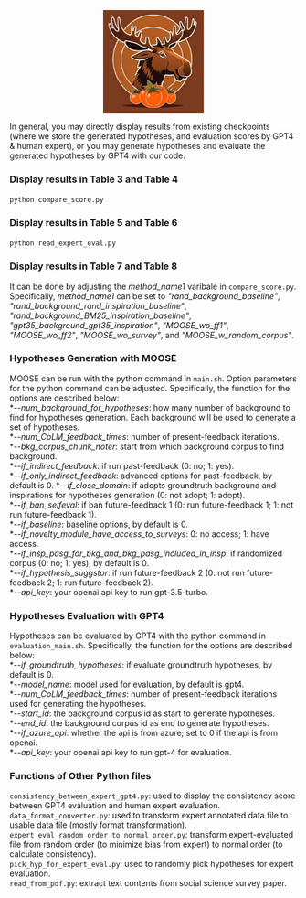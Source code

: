 <!-- # Large Language Models for Automated Open-domain Scientific Hypotheses Discovery -->

<p align="center" width="100%">
  <img src="MOOSE and TOMATO.png" alt="MOOSE" style="width: 35%; display: block; margin: auto;"></a>
</p>

<!-- This repo is the official implementation of the paper [\<Large Language Models for Automated Open-domain Scientific Hypotheses Discovery\>](https://arxiv.org/pdf/2309.02726.pdf). -->

In general, you may directly display results from existing checkpoints (where we store the generated hypotheses, and evaluation scores by GPT4 & human expert), or you may generate hypotheses and evaluate the generated hypotheses by GPT4 with our code.

### Display results in Table 3 and Table 4  
```python compare_score.py```  

### Display results in Table 5 and Table 6  
```python read_expert_eval.py```  

### Display results in Table 7 and Table 8  
It can be done by adjusting the *method_name1* varibale in ```compare_score.py```.  
Specifically, *method_name1* can be set to *"rand_background_baseline"*, *"rand_background_rand_inspiration_baseline"*, *"rand_background_BM25_inspiration_baseline"*, *"gpt35_background_gpt35_inspiration"*, *"MOOSE_wo_ff1"*, *"MOOSE_wo_ff2"*, *"MOOSE_wo_survey"*, and *"MOOSE_w_random_corpus"*.

### Hypotheses Generation with MOOSE  
MOOSE can be run with the python command in ```main.sh```. Option parameters for the python command can be adjusted. Specifically, the function for the options are described below:  
**--num_background_for_hypotheses*: how many number of background to find for hypotheses generation. Each background will be used to generate a set of hypotheses.  
**--num_CoLM_feedback_times*: number of present-feedback iterations.  
**--bkg_corpus_chunk_noter*: start from which background corpus to find background.  
**--if_indirect_feedback*: if run past-feedback (0: no; 1: yes).  
**--if_only_indirect_feedback*: advanced options for past-feedback, by default is 0.
**--if_close_domain*: if adopts groundtruth background and inspirations for hypotheses generation (0: not adopt; 1: adopt).  
**--if_ban_selfeval*: if ban future-feedback 1 (0: run future-feedback 1; 1: not run future-feedback 1).  
**--if_baseline*: baseline options, by default is 0.  
**--if_novelty_module_have_access_to_surveys*: 0: no access; 1: have access.  
**--if_insp_pasg_for_bkg_and_bkg_pasg_included_in_insp*: if randomized corpus (0: no; 1: yes), by default is 0.  
**--if_hypothesis_suggstor*: if run future-feedback 2 (0: not run future-feedback 2; 1: run future-feedback 2).    
**--api_key*: your openai api key to run gpt-3.5-turbo.  

### Hypotheses Evaluation with GPT4  
Hypotheses can be evaluated by GPT4 with the python command in ```evaluation_main.sh```. Specifically, the function for the options are described below:   
**--if_groundtruth_hypotheses*: if evaluate groundtruth hypotheses, by default is 0.  
**--model_name*: model used for evaluation, by default is gpt4.  
**--num_CoLM_feedback_times*: number of present-feedback iterations used for generating the hypotheses.  
**--start_id*: the background corpus id as start to generate hypotheses.  
**--end_id*: the background corpus id as end to generate hypotheses.  
**--if_azure_api*: whether the api is from azure; set to 0 if the api is from openai.   
**--api_key*: your openai api key to run gpt-4 for evaluation.  

### Functions of Other Python files
```consistency_between_expert_gpt4.py```: used to display the consistency score between GPT4 evaluation and human expert evaluation.  
```data_format_converter.py```: used to transform expert annotated data file to usable data file (mostly format transformation).  
```expert_eval_random_order_to_normal_order.py```: transform expert-evaluated file from random order (to minimize bias from expert) to normal order (to calculate consistency).  
```pick_hyp_for_expert_eval.py```: used to randomly pick hypotheses for expert evaluation.  
```read_from_pdf.py```: extract text contents from social science survey paper.  
